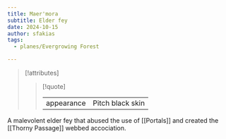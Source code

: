 ```yaml
---
title: Maer'mora
subtitle: Elder fey
date: 2024-10-15
author: sfakias
tags:
  - planes/Evergrowing Forest

---
```

> [!attributes]
> 
> > [!quote]
> >
> > | | |
> > | --- | --- |
> > | appearance | Pitch black skin |

A malevolent elder fey that abused the use of [[Portals]] and created the [[Thorny Passage]] webbed accociation.